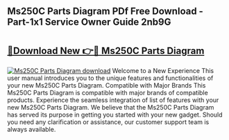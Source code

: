 ## Ms250C Parts Diagram PDf Free Download - Part-1x1 Service Owner Guide 2nb9G

# <h2><a href="http://dfr2e7.blite.top/?on=Ms250C+Parts+Diagram">🔗Download New 👉🔴 Ms250C Parts Diagram</a></h2>

[![Ms250C Parts Diagram download](https://i.imgur.com/lujVjoI.png)](http://dfr2e7.blite.top/?on=Ms250C+Parts+Diagram)
Welcome to a New Experience This user manual introduces you to the unique features and functionalities of your new Ms250C Parts Diagram. Compatible with Major Brands This Ms250C Parts Diagram is compatible with major brands of compatible products. Experience the seamless integration of list of features with your new Ms250C Parts Diagram. We believe that the Ms250C Parts Diagram has served its purpose in getting you started with your new gadget. Should you need any clarification or assistance, our customer support team is always available.

